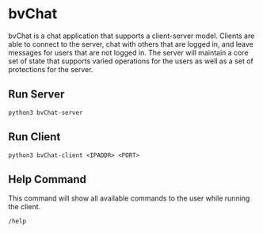 # bvChat
bvChat is a chat application that supports a client-server model. Clients are able to connect to the server, chat with others that are logged in, and leave messages for users that are not logged in. The server will maintain a core set of state that supports varied operations for the users as well as a set of protections for the server.

## Run Server
``` python3 bvChat-server ```

## Run Client
``` python3 bvChat-client <IPADDR> <PORT> ```

## Help Command
This command will show all available commands to the user while running the client.

```/help```

